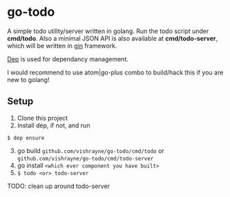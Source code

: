 # go-todo

A simple todo utility/server written in golang. Run the todo script under **cmd/todo**.
Also a minimal JSON API is also available at **cmd/todo-server**, which will be written in [gin](https://github.com/gin-gonic/gin) framework.

[Dep](https://github.com/golang/dep) is used for dependancy management.

I would recommend to use atom|go-plus combo to build/hack this if you are new to golang!

## Setup

1. Clone this project
2. Install dep, if not, and run
```
$ dep ensure
```
3. go build `github.com/vishrayne/go-todo/cmd/todo` or `github.com/vishrayne/go-todo/cmd/todo-server`
4. go install `<which ever component you have built>`
5. `$ todo <or> todo-server`


TODO: clean up around todo-server
